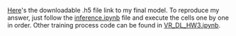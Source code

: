 [Here](https://drive.google.com/file/d/1reizY_kAynTQBH793YEcMSfPrAoh4ITK/view?usp=sharing)'s the downloadable .h5 file link to my final model. To reproduce my answer, just follow the [inference.ipynb](https://github.com/Lucas-Kuo/Mask_RCNN/blob/master/inference.ipynb) file and execute the cells one by one in order. Other training process code can be found in [VR_DL_HW3.ipynb](https://github.com/Lucas-Kuo/Mask_RCNN/blob/master/VR_DL_HW3.ipynb).
